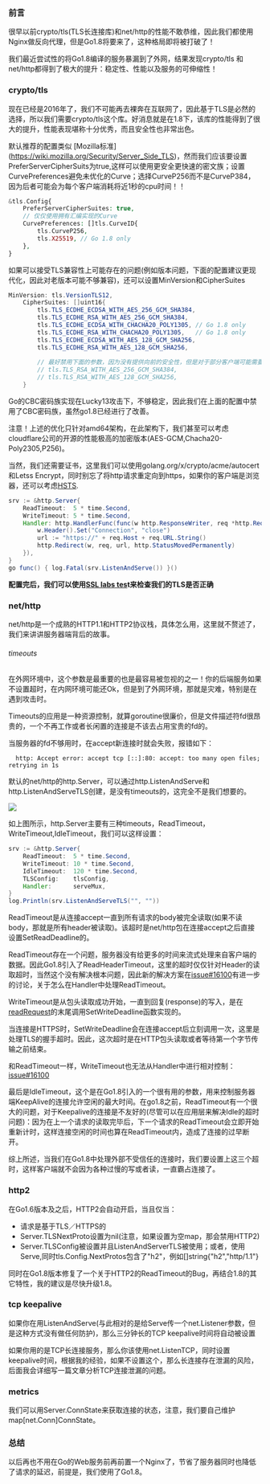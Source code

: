 
### 前言
很早以前crypto/tls(TLS长连接库)和net/http的性能不敢恭维，因此我们都使用Nginx做反向代理，但是Go1.8将要来了，这种格局即将被打破了！

我们最近尝试性的将Go1.8编译的服务暴漏到了外网，结果发现crypto/tls 和net/http都得到了极大的提升：稳定性、性能以及服务的可伸缩性！

### crypto/tls
现在已经是2016年了，我们不可能再去裸奔在互联网了，因此基于TLS是必然的选择，所以我们需要crypto/tls这个库。好消息就是在1.8下，该库的性能得到了很大的提升，性能表现堪称十分优秀，而且安全性也非常出色。

默认推荐的配置类似
[Mozilla标准] (https://wiki.mozilla.org/Security/Server_Side_TLS)，然而我们应该要设置PreferServerCipherSuits为true,这样可以使用更安全更快速的密文族；设置CurvePreferences避免未优化的Curve；选择CurveP256而不是CurveP384，因为后者可能会为每个客户端消耗将近1秒的cpu时间！！

```php
&tls.Config{  
    PreferServerCipherSuites: true,  
    // 仅仅使用拥有汇编实现的Curve  
    CurvePreferences: []tls.CurveID{  
        tls.CurveP256,  
        tls.X25519, // Go 1.8 only  
    },  
} 
```

如果可以接受TLS兼容性上可能存在的问题(例如版本问题，下面的配置建议更现代化，因此对老版本可能不够兼容)，还可以设置MinVersion和CipherSuites

```java
MinVersion: tls.VersionTLS12,  
    CipherSuites: []uint16{  
        tls.TLS_ECDHE_ECDSA_WITH_AES_256_GCM_SHA384,  
        tls.TLS_ECDHE_RSA_WITH_AES_256_GCM_SHA384,  
        tls.TLS_ECDHE_ECDSA_WITH_CHACHA20_POLY1305, // Go 1.8 only  
        tls.TLS_ECDHE_RSA_WITH_CHACHA20_POLY1305,   // Go 1.8 only  
        tls.TLS_ECDHE_ECDSA_WITH_AES_128_GCM_SHA256,  
        tls.TLS_ECDHE_RSA_WITH_AES_128_GCM_SHA256,  
  
        // 最好禁用下面的参数，因为没有提供向前的安全性，但是对于部分客户端可能需要开启  
        // tls.TLS_RSA_WITH_AES_256_GCM_SHA384,  
        // tls.TLS_RSA_WITH_AES_128_GCM_SHA256,  
    }
```

Go的CBC密码族实现在Lucky13攻击下，不够稳定，因此我们在上面的配置中禁用了CBC密码族，虽然go1.8已经进行了改善。

注意！上述的优化只针对amd64架构，在此架构下，我们甚至可以考虑cloudflare公司的开源的性能极高的加密版本(AES-GCM,Chacha20-Poly2305,P256)。

当然，我们还需要证书，这里我们可以使用golang.org/x/crypto/acme/autocert和Letss Encrypt，同时别忘了将http请求重定向到https，如果你的客户端是浏览器，还可以考虑[HSTS](https://www.owasp.org/index.php/HTTP_Strict_Transport_Security_Cheat_Sheet).

```java
srv := &http.Server{  
    ReadTimeout:  5 * time.Second,  
    WriteTimeout: 5 * time.Second,  
    Handler: http.HandlerFunc(func(w http.ResponseWriter, req *http.Request) {  
        w.Header().Set("Connection", "close")  
        url := "https://" + req.Host + req.URL.String()  
        http.Redirect(w, req, url, http.StatusMovedPermanently)  
    }),  
}  
go func() { log.Fatal(srv.ListenAndServe()) }()  
```
**配置完后，我们可以使用[SSL labs tes](https://www.ssllabs.com/ssltest/)t来检查我们的TLS是否正确**


### net/http
net/http是一个成熟的HTTP1.1和HTTP2协议栈，具体怎么用，这里就不赘述了，我们来讲讲服务器端背后的故事。

###### timeouts
在外网环境中，这个参数是最重要的也是最容易被忽视的之一！你的后端服务如果不设置超时，在内网环境可能还Ok，但是到了外网环境，那就是灾难，特别是在遇到攻击时。

Timeouts的应用是一种资源控制，就算goroutine很廉价，但是文件描述符fd很昂贵的，一个不再工作或者长闲置的连接是不该去占用宝贵的fd的。

当服务器的fd不够用时，在accept新连接时就会失败，报错如下：
       
      http: Accept error: accept tcp [::]:80: accept: too many open files; retrying in 1s  

默认的net/http的http.Server，可以通过http.ListenAndServe和http.ListenAndServeTLS创建，是没有timeouts的，这完全不是我们想要的。


![](http://upload-images.jianshu.io/upload_images/8245841-e510b699ed79a261.png?imageMogr2/auto-orient/strip%7CimageView2/2/w/1240)

如上图所示，http.Server主要有三种timeouts，ReadTimeout，WriteTimeout,IdleTimeout，我们可以这样设置：
```java
srv := &http.Server{  
    ReadTimeout:  5 * time.Second,  
    WriteTimeout: 10 * time.Second,  
    IdleTimeout:  120 * time.Second,  
    TLSConfig:    tlsConfig,  
    Handler:      serveMux,  
}  
log.Println(srv.ListenAndServeTLS("", ""))  
```

ReadTimeout是从连接accept一直到所有请求的body被完全读取(如果不读body，那就是所有header被读取)。该超时是net/http包在连接accept之后直接设置SetReadDeadline的。

ReadTimeout存在一个问题，服务器没有给更多的时间来流式处理来自客户端的数据。因此Go1.8引入了ReadHeaderTimeout，这里的超时仅仅针对Header的读取超时，当然这个没有解决根本问题，因此新的解决方案在[issue#16100](https://github.com/golang/go/issues/16100)有进一步的讨论，关于怎么在Handler中处理ReadTimeout。

WriteTimeout是从包头读取成功开始，一直到回复(response)的写入，是在[readRequest](https://github.com/golang/go/blob/3ba31558d1bca8ae6d2f03209b4cae55381175b3/src/net/http/server.go#L753-L755)的末尾调用SetWriteDeadline函数实现的。

当连接是HTTPS时，SetWriteDeadline会在连接accept后立刻调用一次，这里是处理TLS的握手超时。因此，这次超时是在HTTP包头读取或者等待第一个字节传输之前结束。

和ReadTimeout一样，WriteTimeout也无法从Handler中进行相对控制：[issue#16100](https://github.com/golang/go/issues/16100)

最后是IdleTimeout，这个是在Go1.8引入的一个很有用的参数，用来控制服务器端KeepAlive的连接允许空闲的最大时间。在go1.8之前，ReadTimeout有一个很大的问题，对于Keepalive的连接是不友好的(尽管可以在应用层来解决Idle的超时问题)：因为在上一个请求的读取完毕后，下一个请求的ReadTimeout会立即开始重新计时，这样连接空闲的时间也算在ReadTimeout内，造成了连接的过早断开。

综上所述，当我们在Go1.8中处理外部不受信任的连接时，我们要设置上这三个超时，这样客户端就不会因为各种过慢的写或者读，一直霸占连接了。

### http2
在Go1.6版本及之后，HTTP2会自动开启，当且仅当：
- 请求是基于TLS／HTTPS的
- Server.TLSNextProto设置为nil(注意，如果设置为空map，那会禁用HTTP2)
- Server.TLSConfig被设置并且ListenAndServerTLS被使用；或者，使用Serve,同时tls.Config.NextProtos包含了"h2"，例如[]string{"h2","http/1.1"}

同时在Go1.8版本修复了一个关于HTTP2的ReadTimeout的Bug，再结合1.8的其它特性，我的建议是尽快升级1.8。

### tcp keepalive
如果你在用ListenAndServe(与此相对的是给Serve传一个net.Listener参数，但是这种方式没有做任何防护)，那么三分钟长的TCP keepalive时间将自动被设置

如果你用的是TCP长连接服务，那么你该使用net.ListenTCP，同时设置keepalive时间，根据我的经验，如果不设置这个，那么长连接存在泄漏的风险，后面我会详细写一篇文章分析TCP连接泄漏的问题。

### metrics
我们可以用Server.ConnState来获取连接的状态，注意，我们要自己维护map[net.Conn]ConnState。

### 总结
以后再也不用在Go的Web服务前再前置一个Nginx了，节省了服务器同时也降低了请求的延迟，前提是，我们使用了Go1.8。
